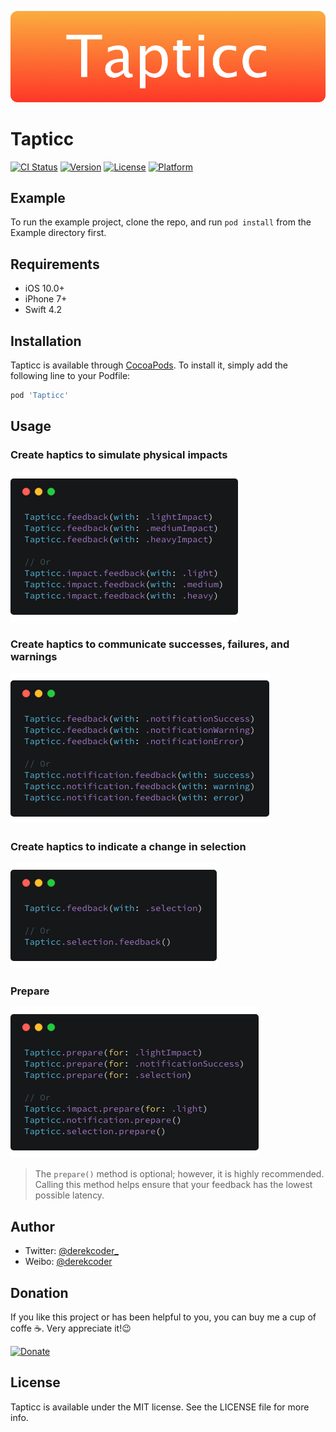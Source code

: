 ![](/Tapticc/Assets/tapticc.png)

# Tapticc

[![CI Status](https://img.shields.io/travis/derekcoder@gmail.com/Tapticc.svg?style=flat)](https://travis-ci.org/derekcoder@gmail.com/Tapticc)
[![Version](https://img.shields.io/cocoapods/v/Tapticc.svg?style=flat)](https://cocoapods.org/pods/Tapticc)
[![License](https://img.shields.io/cocoapods/l/Tapticc.svg?style=flat)](https://cocoapods.org/pods/Tapticc)
[![Platform](https://img.shields.io/cocoapods/p/Tapticc.svg?style=flat)](https://cocoapods.org/pods/Tapticc)

## Example

To run the example project, clone the repo, and run `pod install` from the Example directory first.

## Requirements

- iOS 10.0+
- iPhone 7+
- Swift 4.2

## Installation

Tapticc is available through [CocoaPods](https://cocoapods.org). To install
it, simply add the following line to your Podfile:

```ruby
pod 'Tapticc'
```

## Usage

### Create haptics to simulate physical impacts

![alt text](/Tapticc/Assets/impact.png)

### Create haptics to communicate successes, failures, and warnings

![alt text](/Tapticc/Assets/notification.png)

### Create haptics to indicate a change in selection

![alt text](/Tapticc/Assets/selection.png)

### Prepare

![alt text](/Tapticc/Assets/prepare.png)

> The `prepare()` method is optional; however, it is highly recommended. Calling this method helps ensure that your feedback has the lowest possible latency.

### 

## Author

- Twitter: [@derekcoder_](https://twitter.com/derekcoder_)
- Weibo: [@derekcoder](https://weibo.com/u/6155322764)

## Donation
If you like this project or has been helpful to you, you can buy me a cup of coffe ☕️. Very appreciate it!😉 

[![Donate](https://img.shields.io/badge/Donate-PayPal-green.svg)](http://paypal.me/derekcoder)

## License

Tapticc is available under the MIT license. See the LICENSE file for more info.
